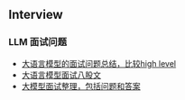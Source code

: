 ## Interview


### LLM 面试问题
- [大语言模型的面试问题总结，比较high level](https://zhuanlan.zhihu.com/p/651147548)
- [大语言模型面试八股文](https://zhuanlan.zhihu.com/p/643560888)
- [大模型面试整理，包括问题和答案](https://blog.csdn.net/weixin_36378508/article/details/133809694)